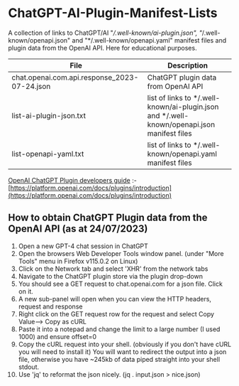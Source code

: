 # ChatGPT-AI-Plugin-Manifest-Lists #

A collection of links to ChatGPT/AI "*/.well-known/ai-plugin.json", "*/.well-known/openapi.json" and "*/.well-known/openapi.yaml" manifest files and plugin data from the OpenAI API. Here for educational purposes.

| File | Description |
|------|-------------|
| chat.openai.com.api.response_2023-07-24.json | ChatGPT plugin data from OpenAI API |
| list-ai-plugin-json.txt | list of links to */.well-known/ai-plugin.json and */.well-known/openapi.json manifest files |
| list-openapi-yaml.txt | list of links to */.well-known/openapi.yaml manifest files |

[OpenAI ChatGPT Plugin developers guide](https://platform.openai.com/docs/plugins/introduction) :- [https://platform.openai.com/docs/plugins/introduction](https://platform.openai.com/docs/plugins/introduction)

## How to obtain ChatGPT Plugin data from the OpenAI API (as at 24/07/2023) ##
1. Open a new GPT-4 chat session in ChatGPT
2. Open the browsers Web Developer Tools window panel. (under "More Tools" menu in Firefox v115.0.2 on Linux)
3. Click on the Network tab and select 'XHR' from the network tabs
4. Navigate to the ChatGPT plugin store via the plugin drop-down
5. You should see a GET request to chat.openai.com for a json file.
   Click on it.
6. A new sub-panel will open when you can view the HTTP headers, request and response
7. Right click on the GET request row for the request and select Copy Value--> Copy as cURL
8. Paste it into a notepad and change the limit to a large number (I used 1000) and ensure offset=0
9. Copy the cURL request into your shell. (obviously if you don't have cURL you will need to install it) You will want to redirect the output into a json file, otherwise you have ~245kb of data piped straight into your shell stdout.
10. Use 'jq' to reformat the json nicely. (jq . input.json > nice.json)
